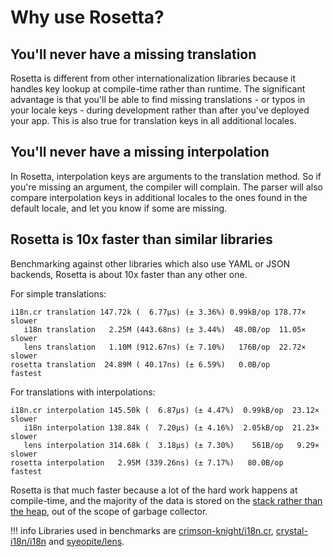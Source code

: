 # Why use Rosetta?

## You'll never have a missing translation
Rosetta is different from other internationalization libraries because it
handles key lookup at compile-time rather than runtime. The significant
advantage is that you'll be able to find missing translations - or typos in
your locale keys - during development rather than after you've deployed your
app. This is also true for translation keys in all additional locales.

## You'll never have a missing interpolation
In Rosetta, interpolation keys are arguments to the translation method. So if
you're missing an argument, the compiler will complain. The parser will also
compare interpolation keys in additional locales to the ones found in the
default locale, and let you know if some are missing.

## Rosetta is 10x faster than similar libraries
Benchmarking against other libraries which also use YAML or JSON backends,
Rosetta is about 10x faster than any other one.

For simple translations:

```
i18n.cr translation 147.72k (  6.77µs) (± 3.36%) 0.99kB/op 178.77× slower
   i18n translation   2.25M (443.68ns) (± 3.44%)  48.0B/op  11.05× slower
   lens translation   1.10M (912.67ns) (± 7.10%)   176B/op  22.72× slower
rosetta translation  24.89M ( 40.17ns) (± 6.59%)   0.0B/op         fastest

```

For translations with interpolations:

```
i18n.cr interpolation 145.50k (  6.87µs) (± 4.47%)  0.99kB/op  23.12× slower
   i18n interpolation 138.84k (  7.20µs) (± 4.16%)  2.05kB/op  21.23× slower
   lens interpolation 314.68k (  3.18µs) (± 7.30%)    561B/op   9.29× slower
rosetta interpolation   2.95M (339.26ns) (± 7.17%)   80.0B/op         fastest
```

Rosetta is that much faster because a lot of the hard work happens at
compile-time, and the majority of the data is stored on the [stack
rather than the
heap](https://stackoverflow.com/questions/79923/what-and-where-are-the-stack-and-heap),
out of the scope of garbage collector.

!!! info
    Libraries used in benchmarks are [crimson-knight/i18n.cr](https://github.com/crimson-knight/i18n.cr), [crystal-i18n/i18n](https://github.com/crystal-i18n/i18n) and [syeopite/lens](https://github.com/syeopite/lens).

